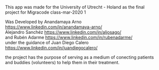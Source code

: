 This app was made for the University of Utrecht - Holand as the final project for Migracode class-mar-2020 1

Was Developed by Anandamaya Arno https://www.linkedin.com/in/anandamaya-arno/ <br>
Alejandro Sanchéz https://www.linkedin.com/in/aljosago/ <br>
and Rubén Adarme https://www.linkedin.com/in/rubenadarme/ <br>
under the guidance of Juan Diego Calero https://www.linkedin.com/in/juandiegocalero/ <br>

the project has the purpose of serving as a medium of conecting patients and buddies (volunteers) to help them in their treatment.
